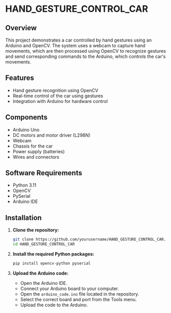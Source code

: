 # HAND_GESTURE_CONTROL_CAR

## Overview

This project demonstrates a car controlled by hand gestures using an Arduino and OpenCV. The system uses a webcam to capture hand movements, which are then processed using OpenCV to recognize gestures and send corresponding commands to the Arduino, which controls the car's movements.

## Features

- Hand gesture recognition using OpenCV
- Real-time control of the car using gestures
- Integration with Arduino for hardware control

## Components

- Arduino Uno
- DC motors and motor driver (L298N)
- Webcam
- Chassis for the car
- Power supply (batteries)
- Wires and connectors

## Software Requirements

- Python 3.11
- OpenCV
- PySerial
- Arduino IDE

## Installation

1. **Clone the repository:**

    ```bash
    git clone https://github.com/yourusername/HAND_GESTURE_CONTROL_CAR.git
    cd HAND_GESTURE_CONTROL_CAR
    ```

2. **Install the required Python packages:**

    ```bash
    pip install opencv-python pyserial
    ```

3. **Upload the Arduino code:**
    - Open the Arduino IDE.
    - Connect your Arduino board to your computer.
    - Open the `arduino_code.ino` file located in the repository.
    - Select the correct board and port from the Tools menu.
    - Upload the code to the Arduino.



